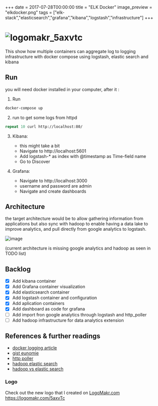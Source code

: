 +++
date = 2017-07-28T00:00:00
title = "ELK Docker"
image_preview = "elkdocker.png"
tags = ["elk-stack","elasticsearch","grafana","kibana","logstash","infrastructure"]
+++
# ![logomakr_5axvtc](https://user-images.githubusercontent.com/3071208/41837679-81e03624-785e-11e8-841c-4bd25a61b5cd.png)

This show how multiple containers can aggregate log to logging infrastructure with docker compose using logstash, elastic search and kibana

## Run

you will need docker installed in your computer, after it :

1. Run

```zsh
docker-compose up
```

2. run to get some logs from httpd

```zsh
repeat 10 curl http://localhost:80/ 
```

3. Kibana:
   - this might take a bit
   - Navigate to http://localhost:5601 
   - Add logstash-* as index with @timestamp as Time-field name
   - Go to Discover 

4. Grafana:
   - Navigate to http://localhost:3000 
   - username and password are admin
   - Navigate and create dashboards

## Architecture

the target architecture would be to allow gathering information from applications but also sync with hadoop to enable having a data lake to improve analytics, and pull directly from google analytics to logstash.

![image](https://user-images.githubusercontent.com/3071208/41893258-66e86d6a-791b-11e8-9e2a-929c723b9f44.png)

(current architecture is missing google analytics and hadoop as seen in TODO list)

## Backlog
- [X] Add kibana container
- [X] Add Grafana container visualization
- [X] Add elasticsearch container
- [X] Add logstash container and configuration
- [X] Add aplication containers
- [X] Add dashboard as code for grafana
- [ ] Add import fron google analytics through logstash and http_poller
- [ ] Add hadoop infrastructure for data analytics extension

## References & further readings

- [docker logging article](https://docs.fluentd.org/v0.12/articles/docker-logging-efk-compose) 
- [gist eunomie](https://gist.github.com/eunomie/e7a183602b8734c47058d277700fdc2d) 
- [http poller](https://www.elastic.co/guide/en/logstash/current/plugins-inputs-http_poller.html)
- [hadoop elastic search](https://www.elastic.co/products/hadoop)
- [hadoop vs elastic search](https://blog.treasuredata.com/blog/2015/08/31/hadoop-vs-elasticsearch-for-advanced-analytics/)

### Logo

Check out the new logo that I created on <a href="http://logomakr.com" title="Logo Makr">LogoMakr.com</a> https://logomakr.com/5axvTc
